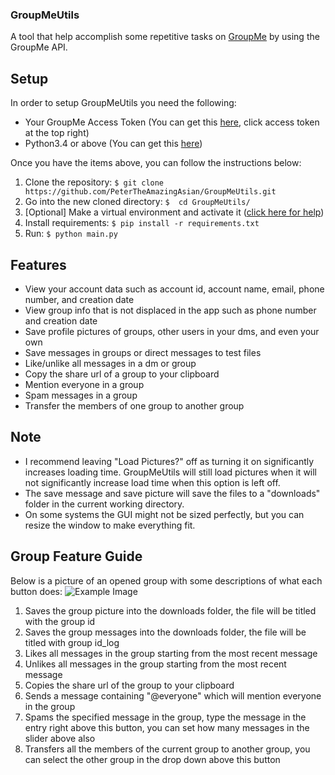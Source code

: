 ### GroupMeUtils
A tool that help accomplish some repetitive tasks on [GroupMe](https://groupme.com)
by using the GroupMe API.

## Setup
In order to setup GroupMeUtils you need the following:  
- Your GroupMe Access Token (You can get this [here](https://dev.groupme.com/session/new), click access token at the top right)
- Python3.4 or above (You can get this [here](https://www.python.org/downloads/)) 

Once you have the items above, you can follow the instructions below:
1. Clone the repository: `$ git clone https://github.com/PeterTheAmazingAsian/GroupMeUtils.git`
2. Go into the new cloned directory: `$  cd GroupMeUtils/`
3. [Optional] Make a virtual environment and activate it ([click here for help](https://docs.python.org/3/library/venv.html))
4. Install requirements: `$ pip install -r requirements.txt`
5. Run: `$ python main.py`

## Features
- View your account data such as account id, account name, email, phone number, and creation date
- View group info that is not displaced in the app such as phone number and creation date
- Save profile pictures of groups, other users in your dms, and even your own
- Save messages in groups or direct messages to test files
- Like/unlike all messages in a dm or group
- Copy the share url of a group to your clipboard
- Mention everyone in a group
- Spam messages in a group
- Transfer the members of one group to another group

## Note
- I recommend leaving "Load Pictures?" off as turning it on significantly increases loading time. 
  GroupMeUtils will still load pictures when it will not significantly increase load time when this
  option is left off.
- The save message and save picture will save the files to a "downloads" folder in the current working directory.
- On some systems the GUI might not be sized perfectly, but you can resize the window to make everything fit.

## Group Feature Guide
Below is a picture of an opened group with some descriptions of what each button does:
![Example Image](https://petertheamazingasian.github.io/assets/groupmeutils.png)
1. Saves the group picture into the downloads folder, the file will be titled with the group id
2. Saves the group messages into the downloads folder, the file will be titled with group id_log
3. Likes all messages in the group starting from the most recent message
4. Unlikes all messages in the group starting from the most recent message
5. Copies the share url of the group to your clipboard
6. Sends a message containing "@everyone" which will mention everyone in the group
7. Spams the specified message in the group, type the message in the entry right above this button, you can set how many messages in the slider above also
8. Transfers all the members of the current group to another group, you can select the other group in the drop down above this button